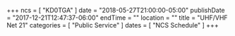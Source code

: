 +++
ncs = [ "KD0TGA" ]
date = "2018-05-27T21:00:00-05:00"
publishDate = "2017-12-21T12:47:37-06:00"
endTime = ""
location = ""
title = "UHF/VHF Net 21"
categories = [ "Public Service" ]
dates = [ "NCS Schedule" ]
+++
